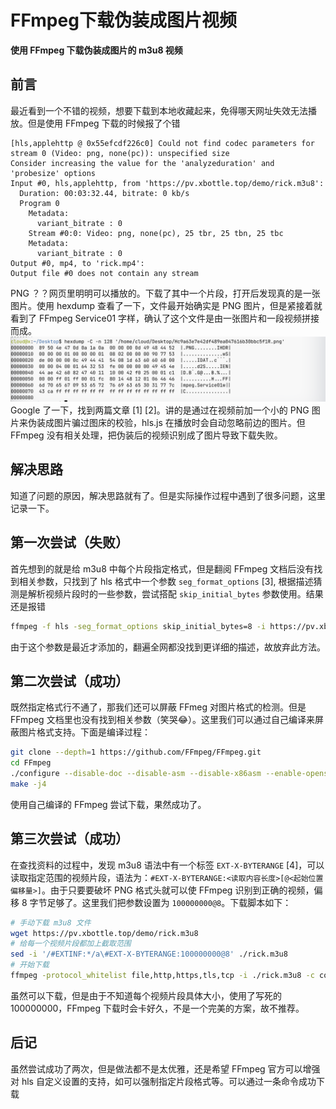 # FFmpeg下载伪装成图片视频

**使用 FFmpeg 下载伪装成图片的 m3u8 视频**

## 前言

最近看到一个不错的视频，想要下载到本地收藏起来，免得哪天网址失效无法播放。但是使用 FFmpeg 下载的时候报了个错

```
[hls,applehttp @ 0x55efcdf226c0] Could not find codec parameters for stream 0 (Video: png, none(pc)): unspecified size
Consider increasing the value for the 'analyzeduration' and 'probesize' options
Input #0, hls,applehttp, from 'https://pv.xbottle.top/demo/rick.m3u8':
  Duration: 00:03:32.44, bitrate: 0 kb/s
  Program 0 
    Metadata:
      variant_bitrate : 0
    Stream #0:0: Video: png, none(pc), 25 tbr, 25 tbn, 25 tbc
    Metadata:
      variant_bitrate : 0
Output #0, mp4, to 'rick.mp4':
Output file #0 does not contain any stream
```
PNG ？？网页里明明可以播放的。下载了其中一个片段，打开后发现真的是一张图片。使用 hexdump 查看了一下，文件最开始确实是 PNG 图片，但是紧接着就看到了 FFmpeg Service01 字样，确认了这个文件是由一张图片和一段视频拼接而成。
![image](img/2.png)
Google 了一下，找到两篇文章 [1] [2]。讲的是通过在视频前加一个小的 PNG 图片来伪装成图片骗过图床的校验，hls.js 在播放时会自动忽略前边的图片。但 FFmpeg 没有相关处理，把伪装后的视频识别成了图片导致下载失败。

## 解决思路
知道了问题的原因，解决思路就有了。但是实际操作过程中遇到了很多问题，这里记录一下。
## 第一次尝试（失败）
首先想到的就是给 m3u8 中每个片段指定格式，但是翻阅 FFmpeg 文档后没有找到相关参数，只找到了 hls 格式中一个参数 `seg_format_options` [3], 根据描述猜测是解析视频片段时的一些参数，尝试搭配 `skip_initial_bytes` 参数使用。结果还是报错
```bash
ffmpeg -f hls -seg_format_options skip_initial_bytes=8 -i https://pv.xbottle.top/demo/rick.m3u8 -c copy output.mp4
```
由于这个参数是最近才添加的，翻遍全网都没找到更详细的描述，故放弃此方法。
## 第二次尝试（成功）

既然指定格式行不通了，那我们还可以屏蔽 FFmeg 对图片格式的检测。但是 FFmpeg 文档里也没有找到相关参数（笑哭😂）。这里我们可以通过自己编译来屏蔽图片格式支持。下面是编译过程：
```bash
git clone --depth=1 https://github.com/FFmpeg/FFmpeg.git
cd FFmpeg
./configure --disable-doc --disable-asm --disable-x86asm --enable-openssl --enable-protocols --enable-protocol=https --disable-demuxer=image*
make -j4
```
使用自己编译的 FFmpeg 尝试下载，果然成功了。

## 第三次尝试（成功）

在查找资料的过程中，发现 m3u8 语法中有一个标签 `EXT-X-BYTERANGE` [4]，可以读取指定范围的视频片段，语法为：`#EXT-X-BYTERANGE:<读取内容长度>[@<起始位置偏移量>]`。由于只要要破坏 PNG 格式头就可以使 FFmpeg 识别到正确的视频，偏移 8 字节足够了。这里我们把参数设置为 `100000000@8`。下载脚本如下：
```bash
# 手动下载 m3u8 文件
wget https://pv.xbottle.top/demo/rick.m3u8
# 给每一个视频片段都加上截取范围
sed -i '/#EXTINF:*/a\#EXT-X-BYTERANGE:100000000@8' ./rick.m3u8
# 开始下载
ffmpeg -protocol_whitelist file,http,https,tls,tcp -i ./rick.m3u8 -c cooy output.mp4
```
虽然可以下载，但是由于不知道每个视频片段具体大小，使用了写死的 100000000，FFmpeg 下载时会卡好久，不是一个完美的方案，故不推荐。

## 后记
虽然尝试成功了两次，但是做法都不是太优雅，还是希望 FFmpeg 官方可以增强对 hls 自定义设置的支持，如可以强制指定片段格式等。可以通过一条命令成功下载


